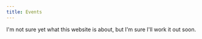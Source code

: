 ```yaml
---
title: Events
---
```


I'm not sure yet what this website is about, but I'm sure I'll work it out soon.

